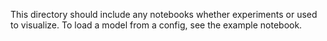 This directory should include any notebooks whether experiments or used to visualize.
To load a model from a config, see the example notebook.